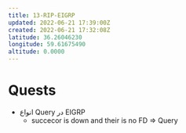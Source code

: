 ```yaml
---
title: 13-RIP-EIGRP
updated: 2022-06-21 17:39:00Z
created: 2022-06-21 17:32:08Z
latitude: 36.26046230
longitude: 59.61675490
altitude: 0.0000
---
```




# Quests
- انواع Query در EIGRP
	- succecor is down and their is no FD => Query
